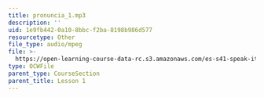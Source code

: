 ```yaml
---
title: pronuncia_1.mp3
description: ''
uid: 1e9fb442-0a10-8bbc-f2ba-8198b986d577
resourcetype: Other
file_type: audio/mpeg
file: >-
  https://open-learning-course-data-rc.s3.amazonaws.com/es-s41-speak-italian-with-your-mouth-full-spring-2012/1e9fb4420a108bbcf2ba8198b986d577_pronuncia_1.mp3
type: OCWFile
parent_type: CourseSection
parent_title: Lesson 1
---
```

